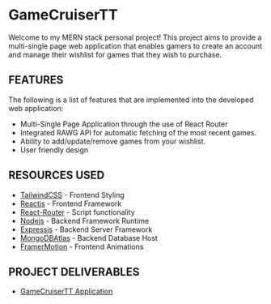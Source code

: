 # GameCruiserTT
Welcome to my MERN stack personal project! This project aims to provide a multi-single page web application that enables gamers to create an account and manage their wishlist for games that they wish to purchase.


## FEATURES
The following is a list of features that are implemented into the developed web application:
* Multi-Single Page Application through the use of React Router
* Integrated RAWG API for automatic fetching of the most recent games.
* Ability to add/update/remove games from your wishlist.
* User friendly design

## RESOURCES USED
* [TailwindCSS](https://tailwindcss.com/) - Frontend Styling
* [Reactjs](https://react.dev/) - Frontend Framework
* [React-Router](https://reactrouter.com/en/main) - Script functionality
* [Nodejs](https://nodejs.org/en) - Backend Framework Runtime
* [Expressjs](https://expressjs.com/) - Backend Server Framework
* [MongoDBAtlas](https://www.mongodb.com/cloud/atlas/register) - Backend Database Host
* [FramerMotion](https://www.framer.com/motion/) - Frontend Animations


## PROJECT DELIVERABLES
* [GameCruiserTT Application](http://gctt.justinbaldeo.com/)
